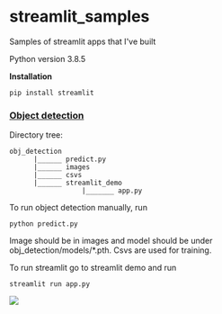 # streamlit_samples
Samples of streamlit apps that I've built

Python version 3.8.5

**Installation**

```
pip install streamlit
```

### [Object detection](https://github.com/dipam7/streamlit_samples/tree/master/obj_detection)

Directory tree:
```
obj_detection
      |______ predict.py   
      |______ images
      |______ csvs
      |______ streamlit_demo
                  |_______ app.py
```

To run object detection manually, run

```
python predict.py
```

Image should be in images and model should be under obj_detection/models/*.pth. Csvs are used for training.

To run streamlit go to streamlit demo and run

```
streamlit run app.py
```

![](https://github.com/dipam7/streamlit_samples/blob/master/obj_detection/streamlit_demo/screenshots/streamlit_demo.gif)

